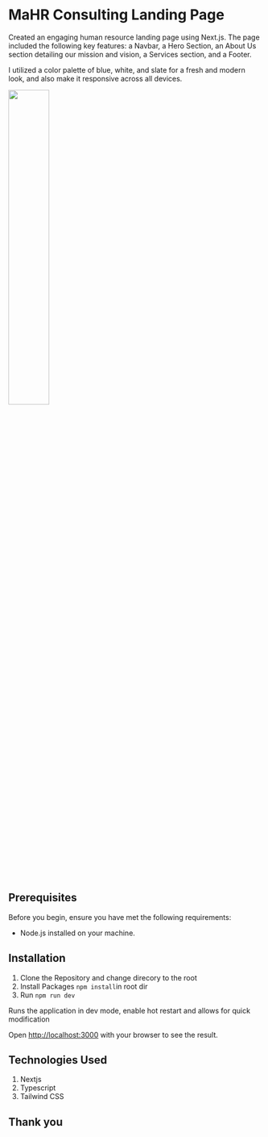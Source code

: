# MaHR Consulting Landing Page

Created an engaging human resource landing page using Next.js. The page included the following key features: a Navbar, a Hero Section, an About Us section detailing our mission and vision, a Services section, and a Footer.

I utilized a color palette of blue, white, and slate for a fresh and modern look, and also make it responsive across all devices.


<img src="https://github.com/user-attachments/assets/3a43d14d-d2ca-4c35-9ba8-2b7408099f82" width=40% height=40%>


## Prerequisites

Before you begin, ensure you have met the following requirements:

- Node.js installed on your machine.

## Installation

1. Clone the Repository and change direcory to the root
2. Install Packages `npm install`in root dir
3. Run `npm run dev`

Runs the application in dev mode, enable hot restart and allows for quick modification

Open [http://localhost:3000](http://localhost:3000) with your browser to see the result.

## Technologies Used

1. Nextjs
2. Typescript
3. Tailwind CSS

## Thank you
